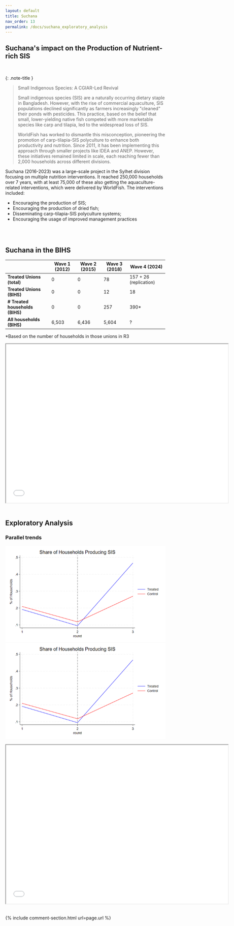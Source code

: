 ```yaml
---
layout: default
title: Suchana
nav_order: 13
permalink: /docs/suchana_exploratory_analysis
---
```


## Suchana's impact on the Production of Nutrient-rich SIS 
<br>


{: .note-title }
> Small Indigenous Species: A CGIAR-Led Revival
>
> Small indigenous species (SIS) are a naturally occurring dietary staple in Bangladesh. However, with the rise of commercial aquaculture, SIS populations declined significantly as farmers increasingly "cleaned" their ponds with pesticides. This practice, based on the belief that small, lower-yielding native fish competed with more marketable species like carp and tilapia, led to the widespread loss of SIS.
> 
> WorldFish has worked to dismantle this misconception, pioneering the promotion of carp-tilapia-SIS polyculture to enhance both productivity and nutrition. Since 2011, it has been implementing this approach through smaller projects like IDEA and ANEP. However, these initiatives remained limited in scale, each reaching fewer than 2,000 households across different divisions.


Suchana (2016-2023) was a large-scale project in the Sylhet division focusing on multiple nutrition interventions. It reached 250,000 households over 7 years, with at least 75,000 of these also getting the aquaculture-related interventions, which were delivered by WorldFish. 
The interventions included:
-  Encouraging the production of SIS;
-  Encouraging the production of dried fish;
-  Disseminating carp-tilapia-SIS polyculture systems;
-  Encouraging the usage of improved management practices

<br>
<br>



## Suchana in the BIHS

|                        | Wave 1 (2012) | Wave 2 (2015) | Wave 3 (2018) | Wave 4 (2024)          |
|------------------------|--------------|--------------|--------------|------------------------|
| **Treated Unions (total)** | 0            | 0            | 78           | 157 + 26 (replication) |
| **Treated Unions (BIHS)**  | 0            | 0            | 12           | 18                     |
| **# Treated households (BIHS)** | 0            | 0            | 257          | 390*                   |
| **All households (BIHS)**  | 6,503        | 6,436        | 5,604        | ?                      |

*Based on the number of households in those unions in R3

<iframe src="suchana_unions" height="500" width="700"> Suchana Intervention Areas </iframe>

<br>
<br>


## Exploratory Analysis

### Parallel trends

![Book logo](share_produce_SIS.png)
<img src="share_produce_SIS.png" alt="Share of SIS Producing Households">
<iframe src="share_produce_SIS" height="500" width="700"> Suchana Intervention Areas </iframe>



<br>
<br>


{% include comment-section.html url=page.url %}

